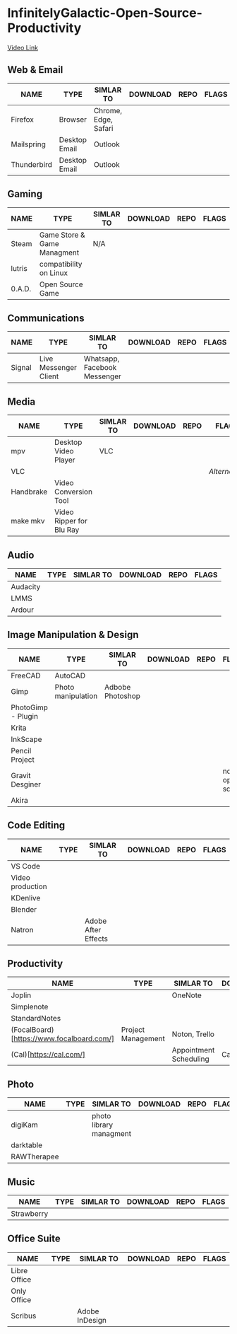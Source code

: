 # InfinitelyGalactic-Open-Source-Productivity

[Video Link](https://youtu.be/j3koOJRUWCc)

## Web & Email

| NAME        | TYPE          | SIMLAR TO            | DOWNLOAD | REPO | FLAGS |
| ----------- | ------------- | -------------------- | -------- | ---- | ----- |
| Firefox     | Browser       | Chrome, Edge, Safari |          |      |       |
| Mailspring  | Desktop Email | Outlook              |          |      |       |
| Thunderbird | Desktop Email | Outlook              |          |      |       |

## Gaming

| NAME   | TYPE                        | SIMLAR TO | DOWNLOAD | REPO | FLAGS |
| ------ | --------------------------- | --------- | -------- | ---- | ----- |
| Steam  | Game Store & Game Managment | N/A       |          |      |       |
| lutris | compatibility on Linux      |           |          |      |       |
| 0.A.D. | Open Source Game            |           |          |      |       |

## Communications

| NAME   | TYPE                  | SIMLAR TO                    | DOWNLOAD | REPO | FLAGS |
| ------ | --------------------- | ---------------------------- | -------- | ---- | ----- |
| Signal | Live Messenger Client | Whatsapp, Facebook Messenger |          |      |       |

## Media

| NAME      | TYPE                     | SIMLAR TO | DOWNLOAD | REPO | FLAGS         |
| --------- | ------------------------ | --------- | -------- | ---- | ------------- |
| mpv       | Desktop Video Player     | VLC       |          |      |               |
| VLC       |                          |           |          |      | *Alternative* |
| Handbrake | Video Conversion Tool    |           |          |      |               |
| make mkv  | Video Ripper for Blu Ray |           |          |      |               |

## Audio

| NAME     | TYPE | SIMLAR TO | DOWNLOAD | REPO | FLAGS |
| -------- | ---- | --------- | -------- | ---- | ----- |
| Audacity |      |           |          |      |       |
| LMMS     |      |           |          |      |       |
| Ardour   |      |           |          |      |       |

## Image Manipulation & Design

| NAME               | TYPE               | SIMLAR TO        | DOWNLOAD | REPO | FLAGS           |
| ------------------ | ------------------ | ---------------- | -------- | ---- | --------------- |
| FreeCAD            | AutoCAD            |                  |          |      |                 |
| Gimp               | Photo manipulation | Adbobe Photoshop |          |      |                 |
| PhotoGimp - Plugin |                    |                  |          |      |                 |
| Krita              |                    |                  |          |      |                 |
| InkScape           |                    |                  |          |      |                 |
| Pencil Project     |                    |                  |          |      |                 |
| Gravit Desginer    |                    |                  |          |      | not open source |
| Akira              |                    |                  |          |      |                 |

## Code Editing

| NAME             | TYPE | SIMLAR TO           | DOWNLOAD | REPO | FLAGS |
| ---------------- | ---- | ------------------- | -------- | ---- | ----- |
| VS Code          |      |                     |          |      |       |
| Video production |      |                     |          |      |       |
| KDenlive         |      |                     |          |      |       |
| Blender          |      |                     |          |      |       |
| Natron           |      | Adobe After Effects |          |      |       |

## Productivity

| NAME          | TYPE | SIMLAR TO | DOWNLOAD | REPO | FLAGS |
| ------------- | ---- | --------- | -------- | ---- | ----- |
| Joplin        |      | OneNote   |          |      |       |
| Simplenote    |      |           |          |      |       |
| StandardNotes |      |           |          |      |       |
| (FocalBoard)[https://www.focalboard.com/] |    Project Management   |   Noton, Trello        |          |  (Link)[https://github.com/mattermost/focalboard]    |       |
| (Cal)[https://cal.com/] |      |  Appointment Scheduling         |   Calendly       |      |  (Link)[https://github.com/calcom/cal.com]     |

## Photo

| NAME        | TYPE | SIMLAR TO               | DOWNLOAD | REPO | FLAGS |
| ----------- | ---- | ----------------------- | -------- | ---- | ----- |
| digiKam     |      | photo library managment |          |      |       |
| darktable   |      |                         |          |      |       |
| RAWTherapee |      |                         |          |      |       |

## Music

| NAME       | TYPE | SIMLAR TO | DOWNLOAD | REPO | FLAGS |
| ---------- | ---- | --------- | -------- | ---- | ----- |
| Strawberry |      |           |          |      |       |

## Office Suite

| NAME         | TYPE | SIMLAR TO      | DOWNLOAD | REPO | FLAGS |
| ------------ | ---- | -------------- | -------- | ---- | ----- |
| Libre Office |      |                |          |      |       |
| Only Office  |      |                |          |      |       |
| Scribus      |      | Adobe InDesign |          |      |       |
